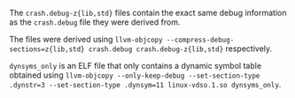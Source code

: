 The `crash.debug-z{lib,std}` files contain the exact same debug information as the `crash.debug` file they were derived from.

The files were derived using `llvm-objcopy --compress-debug-sections=z{lib,std} crash.debug crash.debug-z{lib,std}` respectively.

`dynsyms_only` is an ELF file that only contains a dynamic symbol table obtained using `llvm-objcopy --only-keep-debug --set-section-type .dynstr=3 --set-section-type .dynsym=11 linux-vdso.1.so dynsyms_only`.
